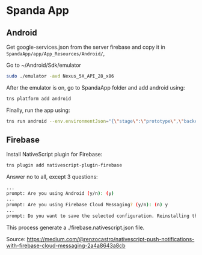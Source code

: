 # Spanda App

## Android

Get google-services.json from the server firebase and copy it in `SpandaApp/app/App_Resources/Android/`,

Go to ~/Android/Sdk/emulator

```bash
sudo ./emulator -avd Nexus_5X_API_28_x86
```

After the emulator is on, go to SpandaApp folder and add android using:

```bash
tns platform add android
```

Finally, run the app using:

```bash
tns run android --env.environmentJson="{\"stage\":\"prototype\",\"backendUrl\":\"<backendUrl>\"}"
```

## Firebase

Install NativeScript plugin for Firebase:

```bash
tns plugin add nativescript-plugin-firebase
```

Answer no to all, except 3 questions:

```bash
...
prompt: Are you using Android (y/n): (y)
...
prompt: Are you using Firebase Cloud Messaging? (y/n): (n) y
...
prompt: Do you want to save the selected configuration. Reinstalling the dependency will reuse the setup from: firebase.nativescript.json. CI will be easier. (y/n): (y)
```

This process generate a ./firebase.nativescript.json file.


Source:
https://medium.com/@renzocastro/nativescript-push-notifications-with-firebase-cloud-messaging-2a4a8643a8cb